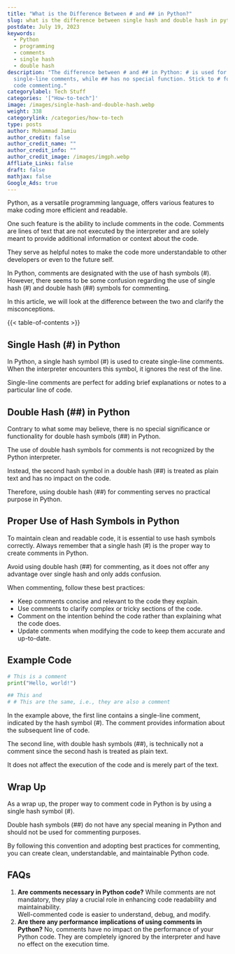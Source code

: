 ```yaml
---
title: "What is the Difference Between # and ## in Python?"
slug: what is the difference between single hash and double hash in python
postdate: July 19, 2023
keywords:
  - Python
  - programming
  - comments
  - single hash
  - double hash
description: "The difference between # and ## in Python: # is used for
  single-line comments, while ## has no special function. Stick to # for proper
  code commenting."
categorylabel: Tech Stuff
categories: '["How-to-tech"]'
image: /images/single-hash-and-double-hash.webp
weight: 338
categorylink: /categories/how-to-tech
type: posts
author: Mohammad Jamiu
author_credit: false
author_credit_name: ""
author_credit_info: ""
author_credit_image: /images/imgph.webp
Affliate_Links: false
draft: false
mathjax: false
Google_Ads: true
---
```

Python, as a versatile programming language, offers various features to make coding more efficient and readable. 

One such feature is the ability to include comments in the code. Comments are lines of text that are not executed by the interpreter and are solely meant to provide additional information or context about the code. 

They serve as helpful notes to make the code more understandable to other developers or even to the future self. 

In Python, comments are designated with the use of hash symbols (#). However, there seems to be some confusion regarding the use of single hash (#) and double hash (##) symbols for commenting. 

In this article, we will look at the difference between the two and clarify the misconceptions.

{{< table-of-contents >}}

## **Single Hash (#) in Python**

In Python, a single hash symbol (#) is used to create single-line comments. When the interpreter encounters this symbol, it ignores the rest of the line. 

Single-line comments are perfect for adding brief explanations or notes to a particular line of code.

## **Double Hash (##) in Python**

Contrary to what some may believe, there is no special significance or functionality for double hash symbols (##) in Python. 

The use of double hash symbols for comments is not recognized by the Python interpreter. 

Instead, the second hash symbol in a double hash (##) is treated as plain text and has no impact on the code. 

Therefore, using double hash (##) for commenting serves no practical purpose in Python.

## **Proper Use of Hash Symbols in Python**

To maintain clean and readable code, it is essential to use hash symbols correctly. Always remember that a single hash (#) is the proper way to create comments in Python. 

Avoid using double hash (##) for commenting, as it does not offer any advantage over single hash and only adds confusion.

When commenting, follow these best practices:

* Keep comments concise and relevant to the code they explain.
* Use comments to clarify complex or tricky sections of the code.
* Comment on the intention behind the code rather than explaining what the code does.
* Update comments when modifying the code to keep them accurate and up-to-date.

## **Example Code**

```python
# This is a comment
print("Hello, world!")

## This and
# # This are the same, i.e., they are also a comment
```

In the example above, the first line contains a single-line comment, indicated by the hash symbol (#). The comment provides information about the subsequent line of code.

The second line, with double hash symbols (##), is technically not a comment since the second hash is treated as plain text. 

It does not affect the execution of the code and is merely part of the text.

## **Wrap Up**

As a wrap up, the proper way to comment code in Python is by using a single hash symbol (#). 

Double hash symbols (##) do not have any special meaning in Python and should not be used for commenting purposes. 

By following this convention and adopting best practices for commenting, you can create clean, understandable, and maintainable Python code.

## **FAQs**

1. **Are comments necessary in Python code?**
   While comments are not mandatory, they play a crucial role in enhancing code readability and maintainability. \
   Well-commented code is easier to understand, debug, and modify.
2. **Are there any performance implications of using comments in Python?**
   No, comments have no impact on the performance of your Python code. They are completely ignored by the interpreter and have no effect on the execution time.